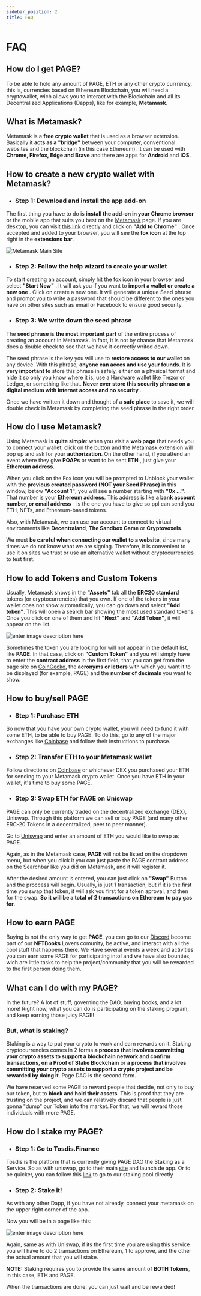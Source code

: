```yaml
---
sidebar_position: 2
title: FAQ
---
```


# FAQ

## How do I get PAGE?

To be able to hold any amount of PAGE, ETH or any other crypto currrency, this is, currencies based on Ethereum Blockchain, you will need a cryptowallet, wich allows you to interact with the Blockchain and all its Decentralized Applications (Dapps), like for example, **Metamask**.

## What is Metamask?

Metamask is a **free crypto wallet** that is used as a browser extension. Basically it **acts as a "bridge"** between your computer, conventional websites and the blockchain (in this case Ethereum). It can be used with **Chrome, Firefox, Edge and Brave** and there are apps for **Android** and **iOS**.

## How to create a new crypto wallet with Metamask?

- ### Step 1: Download and install the app add-on
The first thing you have to do is **install the add-on in your Chrome browser** or the mobile app that suits you best on the [Metamask](https://metamask.io/download.html) page. If you are desktop, you can visit [this link](https://chrome.google.com/webstore/detail/metamask/nkbihfbeogaeaoehlefnkodbefgpgknn) directly and click on **"Add to Chrome"** . Once accepted and added to your browser, you will see the **fox icon** at the top right in the **extensions bar**.

![Metamask Main Site](https://static.wixstatic.com/media/f24844_887fb772f5434b5b899a81d6d97e598f~mv2.png/v1/fill/w_554,h_393,al_c,q_95/f24844_887fb772f5434b5b899a81d6d97e598f~mv2.webp)

- ### Step 2: Follow the help wizard to create your wallet
To start creating an account, simply hit the fox icon in your browser and select **"Start Now"** . It will ask you if you want to **import a wallet or create a new one** . Click on create a new one. It will generate a unique Seed phrase and prompt you to write a password that should be different to the ones you have on other sites such as email or Facebook to ensure good security. 

- ### Step 3: We write down the seed phrase
The **seed phrase** is **the most important part** of the entire process of creating an account in Metamask. In fact, it is not by chance that Metamask does a double check to see that we have it correctly writed down. 

The seed phrase is the key you will use to **restore access to our wallet** on any device. With this phrase, **anyone can acces and use your founds**. It is **very important to** store this phrase in safely, either on a physical format and hide it so only you know where it is, use a Hardware wallet like Trezor or Ledger, or something like that. **Never  ever** **store this security phrase on a digital medium with internet access and no security** .

Once we have written it down and thought of a **safe place** to save it, we will double check in Metamask by completing the seed phrase in the right order.

## How do I use Metamask?
Using Metamask is **quite simple**: when you visit a **web page** that needs you to connect your wallet, click on the button and the Metamask extension will pop up and ask for your **authorization**. On the other hand, if you attend an event where they give **POAPs** or want to be sent **ETH** , just give your **Ethereum address**. 

When you click on the Fox icon you will be prompted to Unblock your wallet with the **previous created password (NOT your Seed Phrase)** in this window, below **"Account 1"**, you will see a number starting with **"0x ..."**. That number is your **Ethereum address**. This address is like **a bank account number, or email address** - is the one you have to give so ppl can send you ETH, NFTs, and Ethereum-based tokens.

Also, with Metamask, we can use our account to connect to virtual environments like **Decentraland**, **The Sandbox Game** or **Cryptovoxels**.

We must **be careful when connecting our wallet to a website**, since many times we do not know what we are signing. Therefore, it is convenient to use it on sites we trust or use an alternative wallet without cryptocurrencies to test first.

## How to add Tokens and Custom Tokens
Usually, Metamask shows in the **"Assets"** tab all the **ERC20 standard** tokens (or cryptocurrencies) that you own. If one of the tokens in your wallet does not show automatically, you can go down and select **"Add token"**. This will open a search bar showing the most used standard tokens. Once you click on one of them and hit **"Next"** and **"Add Token"**, it will appear on the list.

![enter image description here](https://static.wixstatic.com/media/f24844_464105d2d4274a78b38e4421466409c6~mv2.png/v1/fill/w_207,h_345,al_c,q_95/f24844_464105d2d4274a78b38e4421466409c6~mv2.webp)

Sometimes the token you are looking for will not appear in the default list, like **PAGE**. In that case, click on **"Custom Token"** and you will simply have to enter the **contract address** in the first field, that you can get from the page site on [CoinGecko](https://www.coingecko.com/en/coins/page), the **acronyms or letters** with which you want it to be displayed (for example, PAGE) and the **number of decimals** you want to show.

## How to buy/sell PAGE

- ### Step 1: Purchase ETH
So now that you have your own crypto wallet, you will need to fund it with some ETH, to be able to buy PAGE. To do this, go to any of the major exchanges like [Coinbase](https://www.coinbase.com/) and follow their instructions to purchase.
- ### Step 2: Transfer ETH to your Metamask wallet
Follow directions on [Coinbase](https://www.coinbase.com/learn/tips-and-tutorials/how-to-send-crypto) or whichever DEX you purchased your ETH for sending to your Metamask crypto wallet. Once you have ETH in your wallet, it's time to buy some PAGE.

- ### Step 3: Swap ETH for PAGE on Uniswap

PAGE can only be currently traded on the decentralized exchange (DEX), Uniswap. Through this platform we can sell or buy PAGE (and many other ERC-20 Tokens in a decentralized, peer to peer manner). 

Go to [Uniswap](https://bit.ly/swap-page) and enter an amount of ETH you would like to swap as PAGE. 

Again, as in the Metamask case, **PAGE** will not be listed on the dropdown menu, but when you click it you can just paste the PAGE contract address on the Searchbar like you did on Metamask, and it will register it.

After the desired amount is entered, you can just click on **"Swap"** Button and the proccess will begin. Usually, is just 1 transaction, but if it is the first time you swap that token, it will ask you first for a token aproval, and then for the swap. **So it will be a total of 2 transactions on Ethereum to pay gas for**.

## How to earn PAGE
Buying is not the only way to get **PAGE**, you can go to our [Discord](https://discord.gg/zzuTJh2xQn) become part of our **NFTBooks** Lovers comunity, be active, and interact with all the cool stuff that happens there. We Have several events a week and activities you can earn some PAGE for participating into! and we have also bounties, wich are little tasks to help the project/community that you will be rewarded to the first person doing them.

## What can I do with my PAGE?

In the future? A lot of stuff, governing the DAO, buying books, and a lot more! Right now, what you can do is participating on the staking program, and keep earning those juicy PAGE!

### But, what is staking?

Staking is a way to put your crypto to work and earn rewards on it. Staking cryptocurrencies comes in 2 forms **a process that involves committing your crypto assets to support a blockchain network and confirm transactions, on a Proof of Stake Blockchain** or **a process that involves committing your crypto assets to support a crypto project and be rewarded by doing it**. Page DAO is the second form.

We have reserved some PAGE to reward people that decide, not only to buy our token, but to **block and hold their assets**. This is proof that they are trusting on the project, and we can relatively discard that people is just gonna "dump" our Token into the market. For that, we will reward those individuals with more PAGE.


## How do I stake my PAGE?

- ### Step 1: Go to Tosdis.Finance

Tosdis is the platform that is currently giving PAGE DAO the Staking as a Service. So as with uniswap, go to their main [site](https://tosdis.finance/) and launch de app. Or to be quicker, you can follow this [link](https://app.tosdis.finance/poolView?pool=0xafee6e3a2f029d87456d500119603d8a1f600272) to go to our staking pool directly

- ### Step 2: Stake it!

As with any other Dapp, if you have not already, connect your metamask on the upper right corner of the app.

Now you will be in a page like this:

![enter image description here](https://lh3.googleusercontent.com/pw/AM-JKLUXA7OOuAreWADwEFpkB-NDT6FfIU-xk2SQbvAO9g1i7AptPc2gw7s1ThLyoo6I46LmUooYQ7gdONuc0hRzQqkBX0lG0P-Mf66C38PGexKmvOiCvGOB08tDYtRSV7vwUF2a7RoIMWbXCIRddgktS94=w812-h645-no?authuser=0)

Again, same as with Uniswap, if its the first time you are using this service you will have to do 2 transactions on Ethereum, 1 to approve, and the other the actual amount that you will stake.

**NOTE:** Staking requires you to provide the same amount of **BOTH Tokens**, in this case, ETH and PAGE.

When the transactions are done, you can just wait and be rewarded! 
